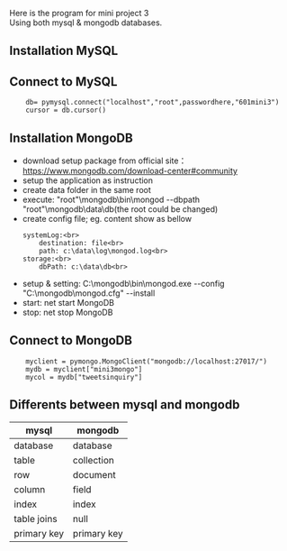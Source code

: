 Here is the program for mini project 3<br>
Using both mysql & mongodb databases.<br>

Installation MySQL
-

Connect to MySQL
-
		db= pymysql.connect("localhost","root",passwordhere,"601mini3")  
		cursor = db.cursor()  

Installation MongoDB
-
* download setup package from official site：https://www.mongodb.com/download-center#community<br>
* setup the application as instruction<br>
* create data folder in the same root<br>
* execute:  "root"\mongodb\bin\mongod --dbpath "root"\mongodb\data\db(the root could be changed)<br>
* create config file; eg. content show as bellow<br>
	```
	systemLog:<br>
	    destination: file<br>
	    path: c:\data\log\mongod.log<br>
	storage:<br>
	    dbPath: c:\data\db<br>
	```
* setup & setting: C:\mongodb\bin\mongod.exe --config "C:\mongodb\mongod.cfg" --install
* start: net start MongoDB<br>
* stop: net stop MongoDB

Connect to MongoDB
-
		myclient = pymongo.MongoClient("mongodb://localhost:27017/")
		mydb = myclient["mini3mongo"]
		mycol = mydb["tweetsinquiry"]

Differents between mysql and mongodb
-
mysql                | mongodb
---------------------| ---------------------
database             | database
table                | collection
row                  | document
column               | field
index                | index
table joins          | null
primary key          | primary key

